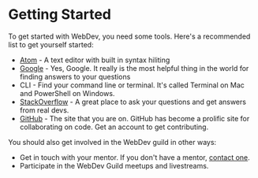 # Getting Started

To get started with WebDev, you need some tools. Here's a recommended list to get yourself started:

- [Atom](http://atom.io) - A text editor with built in syntax hiliting
- [Google](http://google.com) - Yes, Google. It really is the most helpful thing in the world for finding answers to your questions
- CLI - Find your command line or terminal. It's called Terminal on Mac and PowerShell on Windows.
- [StackOverflow](http://stackoverflow.com) - A great place to ask your questions and get answers from real devs.
- [GitHub](http://github.com) - The site that you are on. GitHub has become a prolific site for collaborating on code. Get an account to get contributing.

You should also get involved in the WebDev guild in other ways:

- Get in touch with your mentor. If you don't have a mentor, [contact one](../../../#mentors).
- Participate in the WebDev Guild meetups and livestreams.